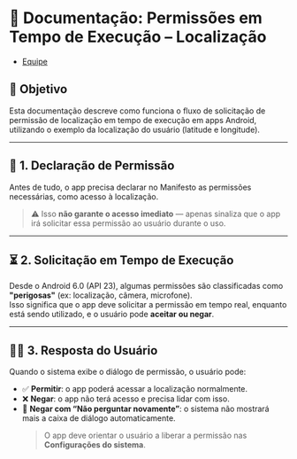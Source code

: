 # 📍 Documentação: Permissões em Tempo de Execução – Localização

- [Equipe](https://github.com/Virtuosinh0/PermissaoTempoExecucao/blob/master/TEAM.md)

## 🧾 Objetivo  
Esta documentação descreve como funciona o fluxo de solicitação de permissão de localização em tempo de execução em apps Android, utilizando o exemplo da localização do usuário (latitude e longitude).

---

## 🔐 1. Declaração de Permissão  
Antes de tudo, o app precisa declarar no Manifesto as permissões necessárias, como acesso à localização.  
> ⚠️ Isso **não garante o acesso imediato** — apenas sinaliza que o app irá solicitar essa permissão ao usuário durante o uso.

---

## ⏳ 2. Solicitação em Tempo de Execução  
Desde o Android 6.0 (API 23), algumas permissões são classificadas como **"perigosas"** (ex: localização, câmera, microfone).  
Isso significa que o app deve solicitar a permissão em tempo real, enquanto está sendo utilizado, e o usuário pode **aceitar ou negar**.

---

## 🙋‍♂️ 3. Resposta do Usuário  
Quando o sistema exibe o diálogo de permissão, o usuário pode:

- ✅ **Permitir**: o app poderá acessar a localização normalmente.  
- ❌ **Negar**: o app não terá acesso e precisa lidar com isso.  
- 🚫 **Negar com “Não perguntar novamente”**: o sistema não mostrará mais a caixa de diálogo automaticamente.  
  > O app deve orientar o usuário a liberar a permissão nas **Configurações do sistema**.
